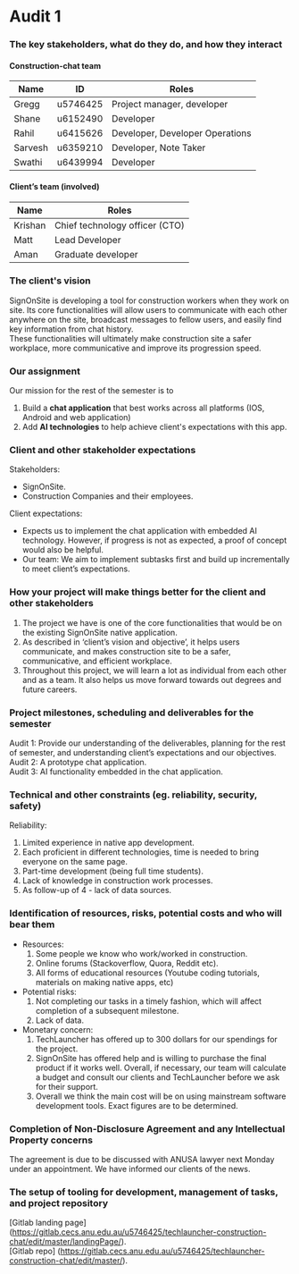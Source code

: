 # Audit 1

### The key stakeholders, what do they do, and how they interact
#### Construction-chat team
| __Name__ | __ID__ | __Roles__ |
|-------------|------------|------------|
| Gregg         | u5746425    | Project manager, developer     |
| Shane        | u6152490| Developer     |
| Rahil        | u6415626 | Developer, Developer Operations    |
| Sarvesh      | u6359210 | Developer, Note Taker    |
| Swathi       | u6439994 | Developer    |
#### Client’s team (involved)
| __Name__ | __Roles__ |
|-------------|------------|
| Krishan         | Chief technology officer (CTO) |
| Matt        | Lead Developer     |
| Aman        | Graduate developer      |

### The client's vision
SignOnSite is developing a tool for construction workers when they work on site. Its core functionalities will allow users to communicate with each other anywhere on the site, broadcast messages to fellow users, and easily find key information from chat history. <br/>
These functionalities will ultimately make construction site a safer workplace, more communicative and improve its progression speed.

### Our assignment
Our mission for the rest of the semester is to <br>
1.  Build a **chat application** that best works across all platforms (IOS, Android and web application)
2.  Add **AI technologies** to help achieve client's expectations with this app.


### Client and other stakeholder expectations
Stakeholders:
-   SignOnSite.
-   Construction Companies and their employees.

Client expectations: 
-   Expects us to implement the chat application with embedded AI technology. However, if progress is not as expected, a proof of concept would also be helpful.
-   Our team:
We aim to implement subtasks first and build up incrementally to meet client’s expectations. 

### How your project will make things better for the client and other stakeholders
1. The project we have is one of the core functionalities that would be on the existing SignOnSite native application. 
2. As described in ‘client’s vision and objective’, it helps users communicate, and makes construction site to be a safer, communicative, and efficient workplace.
3. Throughout this project, we will learn a lot as individual from each other and as a team. It also helps us move forward towards out degrees and future careers.


### Project milestones, scheduling and deliverables for the semester
Audit 1: Provide our understanding of the deliverables, planning for the rest of semester, and understanding client’s expectations and our objectives. <br/>
Audit 2: A prototype chat application. <br/>
Audit 3: AI functionality embedded in the chat application.

### Technical and other constraints (eg. reliability, security, safety)
Reliability:
1. Limited experience in native app development.
2. Each proficient in different technologies, time is needed to bring everyone on the same page.
3. Part-time development (being full time students).
4. Lack of knowledge in construction work processes.
5. As follow-up of 4 - lack of data sources.

### Identification of resources, risks, potential costs and who will bear them
- Resources:
    1. Some people we know who work/worked in construction.
    2. Online forums (Stackoverflow, Quora, Reddit etc).
    3. All forms of educational resources (Youtube coding tutorials, materials on making native apps, etc)
-   Potential risks:
    1. Not completing our tasks in a timely fashion, which will affect completion of a subsequent milestone.
    2. Lack of data.
-   Monetary concern:
    1. TechLauncher has offered up to 300 dollars for our spendings for the project.
    2. SignOnSite has offered help and is willing to purchase the final product if it works well.
Overall, if necessary, our team will calculate a budget and consult our clients and TechLauncher before we ask for their support.
    3. Overall we think the main cost will be on using mainstream software development tools. Exact figures are to be determined.

### Completion of Non-Disclosure Agreement and any Intellectual Property concerns
The agreement is due to be discussed with ANUSA lawyer next Monday under an appointment. We have informed our clients of the news.

### The setup of tooling for development, management of tasks, and project repository
[Gitlab landing page] (https://gitlab.cecs.anu.edu.au/u5746425/techlauncher-construction-chat/edit/master/landingPage/). <br/>
[Gitlab repo] (https://gitlab.cecs.anu.edu.au/u5746425/techlauncher-construction-chat/edit/master/).

